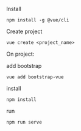 Install
```
npm install -g @vue/cli
```
Create project 
```
vue create <project_name>
```



On project:

add bootstrap 
```
vue add bootstrap-vue
```

install
```
npm install
```
run
```
npm run serve
```
